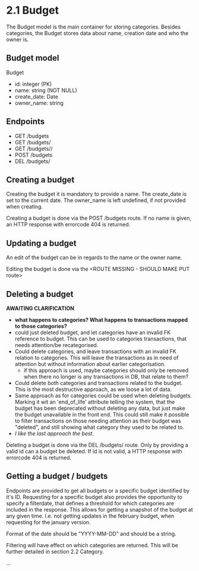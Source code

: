 # 2.1 Budget

The Budget model is the main container for storing categories. Besides categories, the Budget stores data about name, creation date and who the owner is.

## Budget model

Budget

-   id: integer (PK)
-   name: string (NOT NULL)
-   create_date: Date
-   owner_name: string

## Endpoints

-   GET /budgets
-   GET /budgets/<id>
-   GET /budgets/<id>/<date>
-   POST /budgets
-   DEL /budgets/<id>

## Creating a budget

Creating the budget it is mandatory to provide a name. The create_date is set to the current date. The owner_name is left undefined, if not provided when creating.

Creating a budget is done via the POST /budgets route. If no name is given, an HTTP response with errorcode 404 is returned.

## Updating a budget

An edit of the budget can be in regards to the name or the owner name.

Editing the budget is done via the <ROUTE MISSING - SHOULD MAKE PUT route>

## Deleting a budget

**AWAITING CLARIFICATION**

-   **what happens to categories? What happens to transactions mapped to those categories?**
-   could just deleted budget, and let categories have an invalid FK reference to budget. This can be used to categories transactions, that needs attention/be recategorised.
-   Could delete categories, and leave transactions with an invalid FK relation to categories. This will leave the transactions as in need of attention but without information about earlier categorisation.
    -   if this approach is used, maybe categories should only be removed when there no longer is any transactions in DB, that relate to them?
-   Could delete both categories and transactions related to the budget. This is the most destructive approach, as we loose a lot of data.
-   Same approach as for categories could be used when deleting budgets. Marking it wit an 'end_of_life' attribute telling the system, that the budget has been deprecated without deleting any data, but just make the budget unavailable in the front end. This could still make it possible to filter transactions on those needing attention as their budget was "deleted", and still showing what category they used to be related to.
-   _I like the last approach the best._

Deleting a budget is done via the DEL /budgets/<id> route. Only by providing a valid id can a budget be deleted. If id is not valid, a HTTP response with errorcode 404 is returned.

## Getting a budget / budgets

Endpoints are provided to get all budgets or a specific budget identified by it's ID. Requesting for a specific budget also provides the opportunity to specify a filterdate, that defines a threshold for which categories are included in the response. This allows for getting a snapshot of the budget at any given time. I.e. not getting updates in the february budget, when requesting for the january version.

Format of the date should be "YYYY-MM-DD" and should be a string.

Filtering will have effect on which categories are returned. This will be further detailed in section 2.2 Category.

... <route and error>
